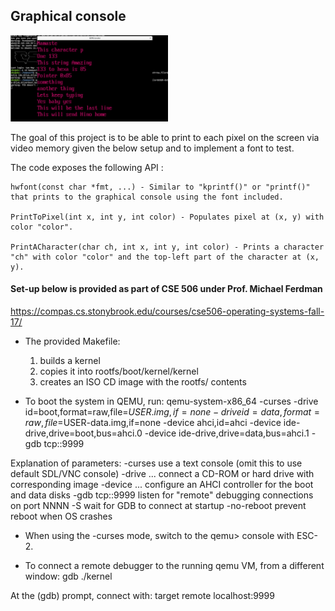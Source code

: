 ## Graphical console

<img src="./images/screenshot.png" width="50%"/>

The goal of this project is to be able to print to each pixel on the screen via video memory given the below setup and to implement a font to test.

The code exposes the following API :

    hwfont(const char *fmt, ...) - Similar to "kprintf()" or "printf()" that prints to the graphical console using the font included.
    
    PrintToPixel(int x, int y, int color) - Populates pixel at (x, y) with color "color".
    
    PrintACharacter(char ch, int x, int y, int color) - Prints a character "ch" with color "color" and the top-left part of the character at (x, y).

#### Set-up below is provided as part of CSE 506 under Prof. Michael Ferdman

https://compas.cs.stonybrook.edu/courses/cse506-operating-systems-fall-17/

* The provided Makefile:
  1) builds a kernel
  2) copies it into rootfs/boot/kernel/kernel
  3) creates an ISO CD image with the rootfs/ contents

* To boot the system in QEMU, run:
qemu-system-x86_64 -curses -drive id=boot,format=raw,file=$USER.img,if=none -drive id=data,format=raw,file=$USER-data.img,if=none -device ahci,id=ahci -device ide-drive,drive=boot,bus=ahci.0 -device ide-drive,drive=data,bus=ahci.1 -gdb tcp::9999

Explanation of parameters:
  -curses         use a text console (omit this to use default SDL/VNC console)
  -drive ...      connect a CD-ROM or hard drive with corresponding image
  -device ...     configure an AHCI controller for the boot and data disks
  -gdb tcp::9999  listen for "remote" debugging connections on port NNNN
  -S              wait for GDB to connect at startup
  -no-reboot      prevent reboot when OS crashes

* When using the -curses mode, switch to the qemu> console with ESC-2.

* To connect a remote debugger to the running qemu VM, from a different window:
gdb ./kernel

At the (gdb) prompt, connect with:
target remote localhost:9999

